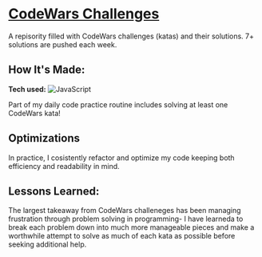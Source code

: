 # [CodeWars Challenges](https://github.com/errobicheau/CodeWars)
A repisority filled with CodeWars challenges (katas) and their solutions. 7+ solutions are pushed each week.

## How It's Made:

**Tech used:** ![JavaScript](https://img.shields.io/badge/javascript-%23323330.svg?style=for-the-badge&logo=javascript&logoColor=%23F7DF1E)

Part of my daily code practice routine includes solving at least one CodeWars kata!

## Optimizations

In practice, I cosistently refactor and optimize my code keeping both efficiency and readability in mind.  

## Lessons Learned:

The largest takeaway from CodeWars challeneges has been managing frustration through problem solving in programming- I have learneda to break each problem down into much more manageable pieces and make a worthwhile attempt to solve as much of each kata as possible before seeking additional help.

